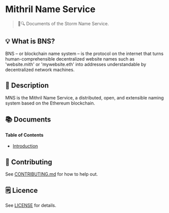 # Mithril Name Service

> 📖🔍 Documents of the Storm Name Service.

## 💡 What is BNS?
BNS – or blockchain name system – is the protocol on the internet that turns human-comprehensible decentralized website names such as 'website.mith' or 'mywebsite.eth' into addresses understandable by decentralized network machines.

## 📝 Description

MNS is the Mithril Name Service, a distributed, open, and extensible naming system based on the Ethereum blockchain.

## 📚 Documents

#### Table of Contents
-  [Introduction](./docs/INTRODUCTION.md)

## 📣 Contributing
See [CONTRIBUTING.md](./CONTRIBUTING.md) for how to help out.

## 🗒 Licence
See [LICENSE](./LICENSE) for details.
